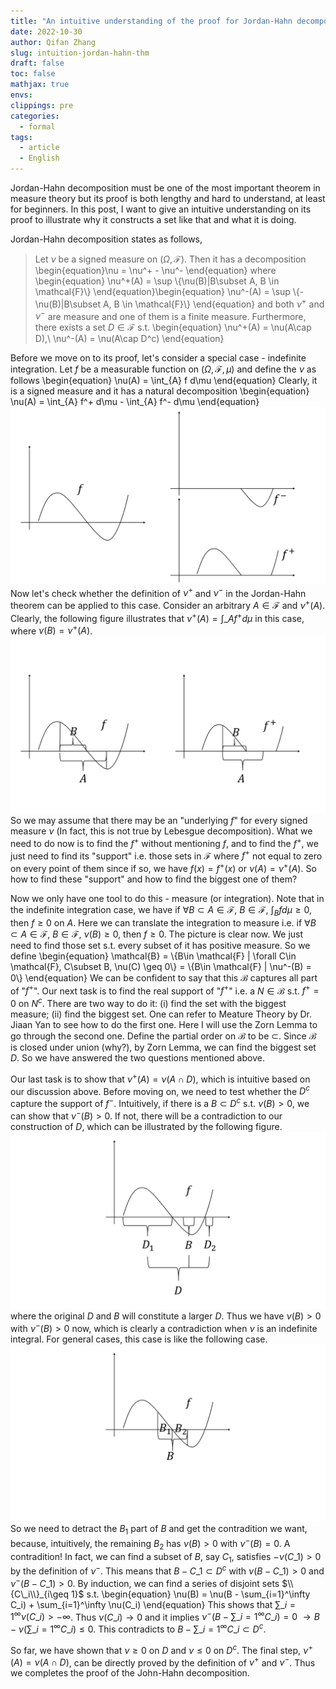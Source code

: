 ```yaml
---
title: "An intuitive understanding of the proof for Jordan-Hahn decomposition"
date: 2022-10-30
author: Qifan Zhang
slug: intuition-jordan-hahn-thm
draft: false
toc: false
mathjax: true
envs: 
clippings: pre
categories:
  - formal
tags:
  - article
  - English
---
```

<script type="text/javascript" id="MathJax-script" async
  src="https://cdn.jsdelivr.net/npm/mathjax@3/es5/tex-mml-chtml.js">
</script>

Jordan-Hahn decomposition must be one of the most important theorem in measure theory but its proof is both lengthy and hard to understand, at least for beginners. In this post, I want to give an intuitive understanding on its proof to illustrate why it constructs a set like that and what it is doing.

Jordan-Hahn decomposition states as follows,
> Let $\nu$ be a signed measure on $(\Omega, \mathcal{F})$. Then it has a decomposition \begin{equation}\nu = \nu^+ - \nu^- \end{equation} where \begin{equation} \nu^+(A) = \sup \\{\nu(B)|B\subset A, B \in \mathcal{F}\\} \end{equation}\begin{equation} \nu^-(A) = \sup \\{-\nu(B)|B\subset A, B \in \mathcal{F}\\} \end{equation} and both $\nu^+$ and $\nu^-$ are measure and one of them is a finite measure. Furthermore, there exists a set $D\in \mathcal{F}$ s.t. 
\begin{equation}
\nu^+(A) = \nu(A\cap D),\\ \nu^-(A) = \nu(A\cap D^c) 
\end{equation}

Before we move on to its proof, let's consider a special case - indefinite integration. Let $f$ be a measurable function on $(\Omega, \mathcal{F}, \mu)$ and define the $\nu$ as follows
\begin{equation}
\nu(A) = \int\_{A} f d\mu
\end{equation}
Clearly, it is a signed measure and it has a natural decomposition 
\begin{equation}
\nu(A) = \int\_{A} f^+ d\mu - \int\_{A} f^- d\mu
\end{equation}
![1](/img/indefinite-decomp.png)
Now let's check whether the definition of $\nu^+$ and $\nu^-$ in the Jordan-Hahn theorem can be applied to this case. Consider an arbitrary $A\in \mathcal{F}$ and $\nu^+(A)$. Clearly, the following figure illustrates that $\nu^+(A) = \int\_{A} f^+ d\mu$ in this case, where $\nu(B) = \nu^+(A)$.
![2](/img/ii-jhd.png)
So we may assume that there may be an "underlying $f$" for every signed measure $\nu$ (In fact, this is not true by Lebesgue decomposition). What we need to do now is to find the $f^+$ without mentioning $f$, and to find the $f^+$, we just need to find its "support" i.e. those sets in $\mathcal{F}$ where $f^+$ not equal to zero on every point of them since if so, we have $f(x) = f^+(x)$ or $\nu(A) = \nu^+(A)$. So how to find these "support" and how to find the biggest one of them?

Now we only have one tool to do this - measure (or integration). Note that in the indefinite integration case, we have if $\forall B \subset A\in \mathcal{F}$, $B\in \mathcal{F}$, $\int_B fd\mu \geq 0$, then $f \geq 0$ on $A$. Here we can translate the integration to measure i.e. if $\forall B \subset A\in \mathcal{F}$, $B\in \mathcal{F}$, $\nu(B) \geq 0$, then $f \geq 0$. The picture is clear now. We just need to find those set s.t. every subset of it has positive measure. So we define 
\begin{equation}
\mathcal{B} = \\{B\in \mathcal{F} | \forall C\in \mathcal{F}, C\subset B, \nu(C) \geq 0\\} = \\{B\in \mathcal{F} | \nu^-(B) = 0\\}
\end{equation}
We can be confident to say that this $\mathcal{B}$ captures all part of "$f^+$". Our next task is to find the real support of "$f^+$" i.e. a $N\in\mathcal{B}$ s.t. $f^+ = 0$ on $N^c$. There are two way to do it: (i) find the set with the biggest measure; (ii) find the biggest set. One can refer to Meature Theory by Dr. Jiaan Yan to see how to do the first one. Here I will use the Zorn Lemma to go through the second one. Define the partial order on $\mathcal{B}$ to be $\subset$. Since $\mathcal{B}$ is closed under union (why?), by Zorn Lemma, we can find the biggest set $D$. So we have answered the two questions mentioned above. 

Our last task is to show that $\nu^+(A) = \nu(A\cap D)$, which is intuitive based on our discussion above. Before moving on, we need to test whether the $D^c$ capture the support of $f^-$. Intuitively, if there is a $B \subset D^c$ s.t. $\nu(B) > 0$, we can show that $\nu^- (B) > 0$. If not, there will be a contradiction to our construction of $D$, which can be illustrated by the following figure.   
![3](/img/dc-proof.png)
where the original $D$ and $B$ will constitute a larger $D$. Thus we have $\nu(B) > 0$ with $\nu^- (B) > 0$ now, which is clearly a contradiction when $\nu$ is an indefinite integral. For general cases, this case is like the following case. 
![4](/img/contra.png)
So we need to detract the $B_1$ part of $B$ and get the contradition we want, because, intuitively, the remaining $B_2$ has $\nu(B) > 0$ with $\nu^- (B) = 0$. A contradition! In fact, we can find a subset of $B$, say $C_1$, satisfies $-\nu (C\_1) > 0$ by the definition of $\nu^-$. This means that $B - C\_1 \subset D^c$ with $\nu (B - C\_1) > 0$ and $\nu^- (B - C\_1) > 0$. By induction, we can find a series of disjoint sets $\\{C\_i\\}_{i\geq 1}$ s.t. 
\begin{equation}
\nu(B) = \nu(B - \sum\_{i=1}^\infty C\_i) + \sum\_{i=1}^\infty \nu(C\_i)
\end{equation}
This shows that $\sum\_{i=1}^\infty \nu(C\_i) > -\infty$. Thus $\nu(C\_i) \rightarrow 0$ and it implies $\nu^{-} (B - \sum\_{i=1}^\infty C\_i) = 0$ $\rightarrow B - \nu(\sum\_{i=1}^\infty C\_i) \leq 0$. This contradicts to $B - \sum\_{i=1}^\infty C\_i \subset D^c$.  

So far, we have shown that $\nu \geq 0$ on $D$ and $\nu \leq 0$ on $D^c$. The final step, $\nu^+(A) = \nu(A\cap D)$, can be directly proved by the definition of $\nu^+$ and $\nu^-$. Thus we completes the proof of the John-Hahn decomposition. 
